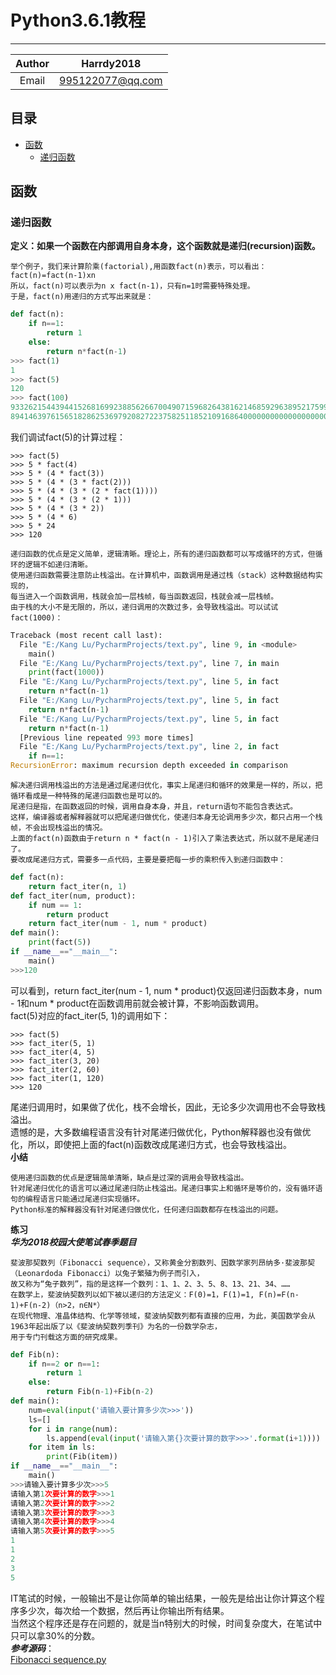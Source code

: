 # Python3.6.1教程
***
|Author|Harrdy2018|
|:----------------:|:----------------:|
|Email|995122077@qq.com|
## 目录
* [函数](#函数)
  * [递归函数](#递归函数)

## 函数
### 递归函数
**定义：如果一个函数在内部调用自身本身，这个函数就是递归(recursion)函数。**
```
举个例子，我们来计算阶乘(factorial),用函数fact(n)表示，可以看出：fact(n)=fact(n-1)xn
所以，fact(n)可以表示为n x fact(n-1)，只有n=1时需要特殊处理。
于是，fact(n)用递归的方式写出来就是：
```
```python
def fact(n):
    if n==1:
        return 1
    else:
        return n*fact(n-1)
>>> fact(1)
1
>>> fact(5)
120
>>> fact(100)
9332621544394415268169923885626670049071596826438162146859296389521759999322991560
8941463976156518286253697920827223758251185210916864000000000000000000000000
```
我们调试fact(5)的计算过程：
```
>>> fact(5)
>>> 5 * fact(4)
>>> 5 * (4 * fact(3))
>>> 5 * (4 * (3 * fact(2)))
>>> 5 * (4 * (3 * (2 * fact(1))))
>>> 5 * (4 * (3 * (2 * 1)))
>>> 5 * (4 * (3 * 2))
>>> 5 * (4 * 6)
>>> 5 * 24
>>> 120
```
```
递归函数的优点是定义简单，逻辑清晰。理论上，所有的递归函数都可以写成循环的方式，但循环的逻辑不如递归清晰。
使用递归函数需要注意防止栈溢出。在计算机中，函数调用是通过栈（stack）这种数据结构实现的，
每当进入一个函数调用，栈就会加一层栈帧，每当函数返回，栈就会减一层栈帧。
由于栈的大小不是无限的，所以，递归调用的次数过多，会导致栈溢出。可以试试fact(1000)：
```
```python
Traceback (most recent call last):
  File "E:/Kang Lu/PycharmProjects/text.py", line 9, in <module>
    main()
  File "E:/Kang Lu/PycharmProjects/text.py", line 7, in main
    print(fact(1000))
  File "E:/Kang Lu/PycharmProjects/text.py", line 5, in fact
    return n*fact(n-1)
  File "E:/Kang Lu/PycharmProjects/text.py", line 5, in fact
    return n*fact(n-1)
  File "E:/Kang Lu/PycharmProjects/text.py", line 5, in fact
    return n*fact(n-1)
  [Previous line repeated 993 more times]
  File "E:/Kang Lu/PycharmProjects/text.py", line 2, in fact
    if n==1:
RecursionError: maximum recursion depth exceeded in comparison
```
```
解决递归调用栈溢出的方法是通过尾递归优化，事实上尾递归和循环的效果是一样的，所以，把循环看成是一种特殊的尾递归函数也是可以的。
尾递归是指，在函数返回的时候，调用自身本身，并且，return语句不能包含表达式。
这样，编译器或者解释器就可以把尾递归做优化，使递归本身无论调用多少次，都只占用一个栈帧，不会出现栈溢出的情况。
上面的fact(n)函数由于return n * fact(n - 1)引入了乘法表达式，所以就不是尾递归了。
要改成尾递归方式，需要多一点代码，主要是要把每一步的乘积传入到递归函数中：
```
```python
def fact(n):
    return fact_iter(n, 1)
def fact_iter(num, product):
    if num == 1:
        return product
    return fact_iter(num - 1, num * product)
def main():
    print(fact(5))
if __name__=="__main__":
    main()
>>>120
```
可以看到，return fact_iter(num - 1, num * product)仅返回递归函数本身，num - 1和num * product在函数调用前就会被计算，不影响函数调用。<br>
fact(5)对应的fact_iter(5, 1)的调用如下：
```
>>> fact(5)
>>> fact_iter(5, 1)
>>> fact_iter(4, 5)
>>> fact_iter(3, 20)
>>> fact_iter(2, 60)
>>> fact_iter(1, 120)
>>> 120
```
尾递归调用时，如果做了优化，栈不会增长，因此，无论多少次调用也不会导致栈溢出。<br>
遗憾的是，大多数编程语言没有针对尾递归做优化，Python解释器也没有做优化，所以，即使把上面的fact(n)函数改成尾递归方式，也会导致栈溢出。<br>
**小结**
```
使用递归函数的优点是逻辑简单清晰，缺点是过深的调用会导致栈溢出。
针对尾递归优化的语言可以通过尾递归防止栈溢出。尾递归事实上和循环是等价的，没有循环语句的编程语言只能通过尾递归实现循环。
Python标准的解释器没有针对尾递归做优化，任何递归函数都存在栈溢出的问题。
```
**练习**<br>
***华为2018校园大使笔试春季题目***
```
斐波那契数列（Fibonacci sequence），又称黄金分割数列、因数学家列昂纳多·斐波那契（Leonardoda Fibonacci）以兔子繁殖为例子而引入，
故又称为“兔子数列”，指的是这样一个数列：1、1、2、3、5、8、13、21、34、……
在数学上，斐波纳契数列以如下被以递归的方法定义：F(0)=1，F(1)=1, F(n)=F(n-1)+F(n-2)（n>2，n∈N*）
在现代物理、准晶体结构、化学等领域，斐波纳契数列都有直接的应用，为此，美国数学会从1963年起出版了以《斐波纳契数列季刊》为名的一份数学杂志，
用于专门刊载这方面的研究成果。
```
```python
def Fib(n):
    if n==2 or n==1:
        return 1
    else:
        return Fib(n-1)+Fib(n-2)
def main():
    num=eval(input('请输入要计算多少次>>>'))
    ls=[]
    for i in range(num):
        ls.append(eval(input('请输入第{}次要计算的数字>>>'.format(i+1))))
    for item in ls:
        print(Fib(item))
if __name__=="__main__":
    main()
>>>请输入要计算多少次>>>5
请输入第1次要计算的数字>>>1
请输入第2次要计算的数字>>>2
请输入第3次要计算的数字>>>3
请输入第4次要计算的数字>>>4
请输入第5次要计算的数字>>>5
1
1
2
3
5
```
IT笔试的时候，一般输出不是让你简单的输出结果，一般先是给出让你计算这个程序多少次，每次给一个数据，然后再让你输出所有结果。<br>
当然这个程序还是存在问题的，就是当n特别大的时候，时间复杂度大，在笔试中只可以拿30%的分数。<br>
***参考源码***：<br>
[Fibonacci sequence.py](https://github.com/Harrdy2018/Interview-Questions-Set/blob/master/Fibonacci%20sequence.py)
